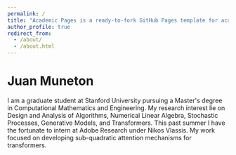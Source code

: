 ```yaml
---
permalink: /
title: "Academic Pages is a ready-to-fork GitHub Pages template for academic personal websites"
author_profile: true
redirect_from: 
  - /about/
  - /about.html
---
```


Juan Muneton
======
I am a graduate student at Stanford University pursuing a Master's degree in Computational Mathematics and Engineering. My research interest lie on Design and Analysis of Algorithms, Numerical Linear Algebra, Stochastic Processes, Generative Models, and Transformers. This past summer I have the fortunate to intern at Adobe Research under Nikos Vlassis. My work focused on developing sub-quadratic attention mechanisms for transformers. 